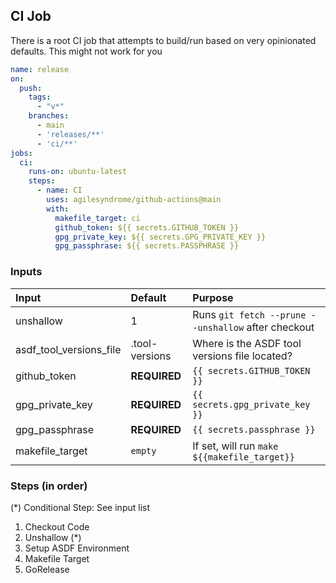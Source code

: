 ## CI Job

There is a root CI job that attempts to build/run based on very opinionated defaults.
This might not work for you

```yaml
name: release
on:
  push:
    tags:
      - "v*"
    branches:
      - main
      - 'releases/**'
      - 'ci/**'
jobs:
  ci:
    runs-on: ubuntu-latest
    steps:
      - name: CI
        uses: agilesyndrome/github-actions@main
        with:
          makefile_target: ci
          github_token: ${{ secrets.GITHUB_TOKEN }}
          gpg_private_key: ${{ secrets.GPG_PRIVATE_KEY }}
          gpg_passphrase: ${{ secrets.PASSPHRASE }}

```

### Inputs

| Input | Default        | Purpose |
|:------|:---------------|:----------------|
| unshallow | 1              | Runs `git fetch --prune --unshallow` after checkout |
| asdf_tool_versions_file | .tool-versions | Where is the ASDF tool versions file located? |
| github_token | **REQUIRED**   | `{{ secrets.GITHUB_TOKEN }}` |
| gpg_private_key | **REQUIRED**  | `{{ secrets.gpg_private_key }}` |
| gpg_passphrase | **REQUIRED**   | `{{ secrets.passphrase }}` |
| makefile_target | `empty`        | If set, will run `make ${{makefile_target}}` |

### Steps (in order)

(*) Conditional Step: See input list

1. Checkout Code
2. Unshallow (*)
3. Setup ASDF Environment
4. Makefile Target
5. GoRelease

